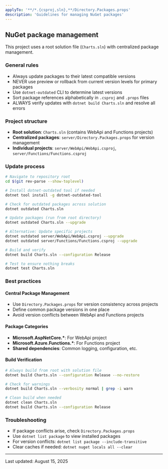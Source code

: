 ```yaml
---
applyTo: '**/*.{csproj,sln},**/Directory.Packages.props'
description: 'Guidelines for managing NuGet packages'
---
```


## NuGet package management

This project uses a root solution file (`Charts.sln`) with centralized package management.

### General rules

- Always update packages to their latest compatible versions
- NEVER use preview or rollback from current version levels for primary packages
- Use `dotnet-outdated` CLI to determine latest versions
- Sort package references alphabetically in `.csproj` and `.props` files
- ALWAYS verify updates with `dotnet build Charts.sln` and resolve all errors

### Project structure

- **Root solution**: `Charts.sln` (contains WebApi and Functions projects)
- **Centralized packages**: `server/Directory.Packages.props` for version management
- **Individual projects**: `server/WebApi/WebApi.csproj`, `server/Functions/Functions.csproj`

### Update process

```bash
# Navigate to repository root
cd $(git rev-parse --show-toplevel)

# Install dotnet-outdated tool if needed
dotnet tool install -g dotnet-outdated-tool

# Check for outdated packages across solution
dotnet outdated Charts.sln

# Update packages (run from root directory)
dotnet outdated Charts.sln --upgrade

# Alternative: Update specific projects
dotnet outdated server/WebApi/WebApi.csproj --upgrade
dotnet outdated server/Functions/Functions.csproj --upgrade

# Build and verify
dotnet build Charts.sln --configuration Release

# Test to ensure nothing breaks
dotnet test Charts.sln
```

### Best practices

#### Central Package Management

- Use `Directory.Packages.props` for version consistency across projects
- Define common package versions in one place
- Avoid version conflicts between WebApi and Functions projects

#### Package Categories

- **Microsoft.AspNetCore.\***: For WebApi project
- **Microsoft.Azure.Functions.\***: For Functions project
- **Shared dependencies**: Common logging, configuration, etc.

#### Build Verification

```bash
# Always build from root with solution file
dotnet build Charts.sln --configuration Release --no-restore

# Check for warnings
dotnet build Charts.sln --verbosity normal | grep -i warn

# Clean build when needed
dotnet clean Charts.sln
dotnet build Charts.sln --configuration Release
```

### Troubleshooting

- If package conflicts arise, check `Directory.Packages.props`
- Use `dotnet list package` to view installed packages
- For version conflicts: `dotnet list package --include-transitive`
- Clear caches if needed: `dotnet nuget locals all --clear`

---
Last updated: August 15, 2025

